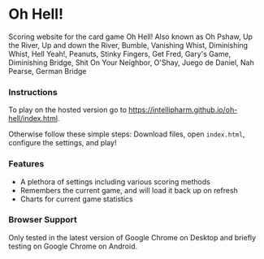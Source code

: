 # Oh Hell!
Scoring website for the card game Oh Hell! Also known as Oh Pshaw, Up the River, Up and down the River, Bumble, Vanishing Whist, Diminishing Whist, Hell Yeah!, Peanuts, Stinky Fingers, Get Fred, Gary's Game, Diminishing Bridge, Shit On Your Neighbor, O'Shay, Juego de Daniel, Nah Pearse, German Bridge 

### Instructions
To play on the hosted version go to https://intellipharm.github.io/oh-hell/index.html.

Otherwise follow these simple steps: Download files, open `index.html`, configure the settings, and play!

### Features
 * A plethora of settings including various scoring methods
 * Remembers the current game, and will load it back up on refresh
 * Charts for current game statistics
 
### Browser Support
Only tested in the latest version of Google Chrome on Desktop and briefly testing on Google Chrome on Android.
